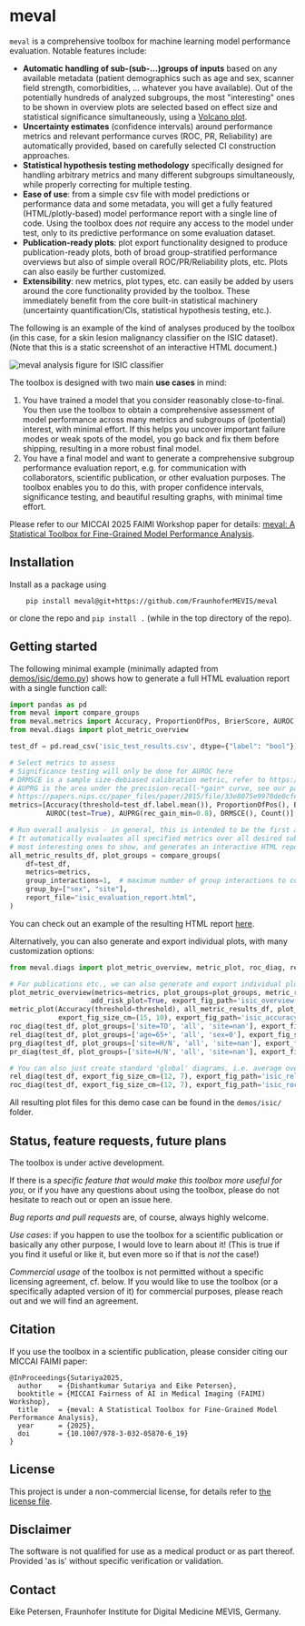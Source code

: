 # meval

`meval` is a comprehensive toolbox for machine learning model performance evaluation. Notable features include:
- **Automatic handling of sub-(sub-...)groups of inputs** based on any available metadata (patient demographics such as age and sex, scanner field strength, comorbidities, ... whatever you have available). Out of the potentially hundreds of analyzed subgroups, the most "interesting" ones to be shown in overview plots are selected based on effect size and statistical significance simultaneously, using a [Volcano plot](https://en.wikipedia.org/wiki/Volcano_plot_(statistics)).
- **Uncertainty estimates** (confidence intervals) around performance metrics and relevant performance curves (ROC, PR, Reliability) are automatically provided, based on carefully selected CI construction approaches.
- **Statistical hypothesis testing methodology** specifically designed for handling arbitrary metrics and many different subgroups simultaneously, while properly correcting for multiple testing.
- **Ease of use**: from a simple csv file with model predictions or performance data and some metadata, you will get a fully featured (HTML/plotly-based) model performance report with a single line of code. Using the toolbox does *not* require any access to the model under test, only to its predictive performance on some evaluation dataset.
- **Publication-ready plots**: plot export functionality designed to produce publication-ready plots, both of broad group-stratified performance overviews but also of simple overall ROC/PR/Reliability plots, etc. Plots can also easily be further customized.
- **Extensibility**: new metrics, plot types, etc. can easily be added by users around the core functionality provided by the toolbox. These immediately benefit from the core built-in statistical machinery (uncertainty quantification/CIs, statistical hypothesis testing, etc.).

The following is an example of the kind of analyses produced by the toolbox (in this case, for a skin lesion malignancy classifier on the ISIC dataset). (Note that this is a static screenshot of an interactive HTML document.)

![meval analysis figure for ISIC classifier](demos/isic/isic_overview.png)

The toolbox is designed with two main **use cases** in mind:
1. You have trained a model that you consider reasonably close-to-final. You then use the toolbox to obtain a comprehensive assessment of model performance across many metrics and subgroups of (potential) interest, with minimal effort. If this helps you uncover important failure modes or weak spots of the model, you go back and fix them before shipping, resulting in a more robust final model.
2. You have a final model and want to generate a comprehensive subgroup performance evaluation report, e.g. for communication with collaborators, scientific publication, or other evaluation purposes. The toolbox enables you to do this, with proper confidence intervals, significance testing, and beautiful resulting graphs, with minimal time effort.

Please refer to our MICCAI 2025 FAIMI Workshop paper for details: [meval: A Statistical Toolbox for Fine-Grained Model Performance Analysis](https://doi.org/10.1007/978-3-032-05870-6_19).

## Installation

Install as a package using
```
    pip install meval@git+https://github.com/FraunhoferMEVIS/meval
```
or clone the repo and `pip install .` (while in the top directory of the repo).

## Getting started

The following minimal example (minimally adapted from [demos/isic/demo.py](demos/isic/demo.py)) shows how to generate a full HTML evaluation report with a single function call:
```python
import pandas as pd
from meval import compare_groups
from meval.metrics import Accuracy, ProportionOfPos, BrierScore, AUROC, AUPRG, DRMSCE, Count
from meval.diags import plot_metric_overview

test_df = pd.read_csv('isic_test_results.csv', dtype={"label": "bool"})

# Select metrics to assess
# Significance testing will only be done for AUROC here
# DRMSCE is a sample size-debiased calibration metric, refer to https://doi.org/10.1145/3593013.3594045
# AUPRG is the area under the precision-recall-*gain* curve, see our paper and
# https://papers.nips.cc/paper_files/paper/2015/file/33e8075e9970de0cfea955afd4644bb2-Paper.pdf for details.
metrics=[Accuracy(threshold=test_df.label.mean()), ProportionOfPos(), BrierScore(balanced=False), BrierScore(balanced=True), 
         AUROC(test=True), AUPRG(rec_gain_min=0.8), DRMSCE(), Count()]  

# Run overall analysis - in general, this is intended to be the first and main thing to run.
# It automatically evaluates all specified metrics over all desired sub-(sub-)groups, selects the 
# most interesting ones to show, and generates an interactive HTML report.
all_metric_results_df, plot_groups = compare_groups(
    df=test_df,
    metrics=metrics,
    group_interactions=1,  # maximum number of group interactions to consider
    group_by=["sex", "site"],
    report_file="isic_evaluation_report.html",
)
```

You can check out an example of the resulting HTML report [here](demos/isic/isic_evaluation_report.html).

Alternatively, you can also generate and export individual plots, with many customization options:
```python
from meval.diags import plot_metric_overview, metric_plot, roc_diag, rel_diag, prg_diag, pr_diag

# For publications etc., we can also generate and export individual plots (static png or dynamic html), e.g.:
plot_metric_overview(metrics=metrics, plot_groups=plot_groups, metric_results_df=all_metric_results_df, test_df=test_df,
                    add_risk_plot=True, export_fig_path='isic_overview.png', export_fig_size_cm=(20, 23), threshold=threshold)
metric_plot(Accuracy(threshold=threshold), all_metric_results_df, plot_groups=plot_groups, 
            export_fig_size_cm=(15, 10), export_fig_path='isic_accuracy.png')
roc_diag(test_df, plot_groups=['site=TO', 'all', 'site=nan'], export_fig_size_cm=(12, 7), export_fig_path='isic_roc.png', legend=True, fig_title=None, threshold=threshold)
rel_diag(test_df, plot_groups=['age=65+', 'all', 'sex=0'], export_fig_size_cm=(12, 7), export_fig_path='isic_reliability.png', legend=True, fig_title=None, threshold=threshold)
prg_diag(test_df, plot_groups=['site=H/N', 'all', 'site=nan'], export_fig_size_cm=(12, 7), export_fig_path='isic_prg.png', legend=True, fig_title=None, threshold=threshold)
pr_diag(test_df, plot_groups=['site=H/N', 'all', 'site=nan'], export_fig_path='isic_pr.html', legend=True, fig_title=None, threshold=threshold)

# You can also just create standard 'global' diagrams, i.e. average over all samples as is usually done by default
rel_diag(test_df, export_fig_size_cm=(12, 7), export_fig_path='isic_reliability_global.png', legend=True, fig_title=None, add_risk_density=True, threshold=threshold)
roc_diag(test_df, export_fig_size_cm=(12, 7), export_fig_path='isic_roc_global.png', legend=False, fig_title=None, threshold=threshold)
```

All resulting plot files for this demo case can be found in the `demos/isic/` folder.


## Status, feature requests, future plans

The toolbox is under active development. 

If there is a _specific feature that would make this toolbox more useful for you_, or if you have any questions about using the toolbox, please do not hesitate to reach out or open an issue here.

_Bug reports and pull requests_ are, of course, always highly welcome.

_Use cases_: if you happen to use the toolbox for a scientific publication or basically any other purpose, I would love to learn about it!
(This is true if you find it useful or like it, but even more so if that is _not_ the case!)

*Commercial usage* of the toolbox is not permitted without a specific licensing agreement, cf. below. If you would like to use the toolbox (or a specifically adapted version of it) for commercial purposes, please reach out and we will find an agreement.


## Citation
If you use the toolbox in a scientific publication, please consider citing our MICCAI FAIMI paper:
```
@InProceedings{Sutariya2025,
  author    = {Dishantkumar Sutariya and Eike Petersen},
  booktitle = {MICCAI Fairness of AI in Medical Imaging (FAIMI) Workshop},
  title     = {meval: A Statistical Toolbox for Fine-Grained Model Performance Analysis},
  year      = {2025},
  doi       = {10.1007/978-3-032-05870-6_19}
}
```

## License
This project is under a non-commercial license, for details refer to [the license file](LICENSE).

## Disclaimer
The software is not qualified for use as a medical product or as part thereof. Provided 'as is' without specific verification or validation.

## Contact
Eike Petersen, Fraunhofer Institute for Digital Medicine MEVIS, Germany.